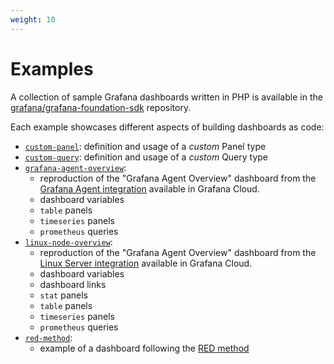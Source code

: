 ```yaml
---
weight: 10
---
```

# Examples

A collection of sample Grafana dashboards written in PHP is available in the [grafana/grafana-foundation-sdk](https://github.com/grafana/grafana-foundation-sdk/) repository.

Each example showcases different aspects of building dashboards as code:

* [`custom-panel`](https://github.com/grafana/grafana-foundation-sdk/blob/main/examples/php/custom-panel): definition and usage of a _custom_ Panel type
* [`custom-query`](https://github.com/grafana/grafana-foundation-sdk/blob/main/examples/php/custom-query): definition and usage of a _custom_ Query type
* [`grafana-agent-overview`](https://github.com/grafana/grafana-foundation-sdk/blob/main/examples/php/grafana-agent-overview):
    * reproduction of the "Grafana Agent Overview" dashboard from
      the [Grafana Agent integration](https://grafana.com/docs/grafana-cloud/monitor-infrastructure/integrations/integration-reference/integration-grafana-agent/)
      available in Grafana Cloud.
    * dashboard variables
    * `table` panels
    * `timeseries` panels
    * `prometheus` queries
* [`linux-node-overview`](https://github.com/grafana/grafana-foundation-sdk/blob/main/examples/php/linux-node-overview):
    * reproduction of the "Grafana Agent Overview" dashboard from
      the [Linux Server integration](https://grafana.com/docs/grafana-cloud/monitor-infrastructure/integrations/integration-reference/integration-linux-node/#dashboards)
      available in Grafana Cloud.
    * dashboard variables
    * dashboard links
    * `stat` panels
    * `table` panels
    * `timeseries` panels
    * `prometheus` queries
* [`red-method`](https://github.com/grafana/grafana-foundation-sdk/blob/main/examples/php/red-method):
    * example of a dashboard following
      the [RED method](https://grafana.com/blog/2018/08/02/the-red-method-how-to-instrument-your-services/#the-red-method)
